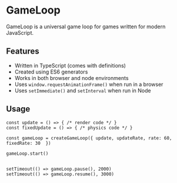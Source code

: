 # GameLoop

GameLoop is a universal game loop for games written for modern JavaScript.

## Features

- Written in TypeScript (comes with definitions)
- Created using ES6 generators
- Works in both browser and node environments
- Uses `window.requestAnimationFrame()` when run in a browser
- Uses `setImmediate()` and `setInterval` when run in Node

## Usage

```
const update = () => { /* render code */ }
const fixedUpdate = () => { /* physics code */ }

const gameLoop = createGameLoop({ update, updateRate, rate: 60, fixedRate: 30  })

gameLoop.start()


setTimeout(() => gameLoop.pause(), 2000)
setTimeout(() => gameLoop.resume(), 3000)
```
